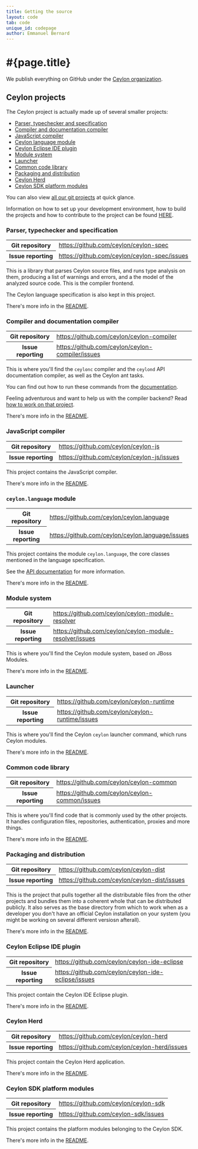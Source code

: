```yaml
---
title: Getting the source
layout: code
tab: code
unique_id: codepage
author: Emmanuel Bernard
---
```

# #{page.title}

We publish everything on GitHub under the [Ceylon organization](https://ceylon.github.com).

## Ceylon projects

The Ceylon project is actually made up of several smaller projects:

- [Parser, typechecker and specification](#parser_typechecker_and_specification)
- [Compiler and documentation compiler](#compiler_and_documentation_compiler)
- [JavaScript compiler](#javascript_compiler)
- [Ceylon language module](#ceylonlanguage_module)
- [Ceylon Eclipse IDE plugin](#ceylon_eclipse_ide_plugin)
- [Module system](#module_system)
- [Launcher](#launcher)
- [Common code library](#common_code_library)
- [Packaging and distribution](#packaging_and_distribution)
- [Ceylon Herd](#ceylon_herd)
- [Ceylon SDK platform modules](#ceylon_sdk_platform_modules)

You can also view [all our git projects](http://ceylon.github.com) at quick glance.

Information on how to set up your development environment, how to build the projects and how to contribute to the project can be found [HERE](/code/contribute).

### Parser, typechecker and specification

<table>
 <tr><th>Git repository</th><td><a href="https://github.com/ceylon/ceylon-spec">https://github.com/ceylon/ceylon-spec</a></td></tr>
 <tr><th>Issue reporting</th><td><a href="https://github.com/ceylon/ceylon-spec/issues">https://github.com/ceylon/ceylon-spec/issues</a></td></tr>
</table>

This is a library that parses Ceylon source files, and runs type analysis on them, 
producing a list of warnings and errors, and a the model of the analyzed source
code. This is the compiler frontend.

The Ceylon language specification is also kept in this project.

There's more info in the [README](https://github.com/ceylon/ceylon-spec/blob/master/README.md).

### Compiler and documentation compiler

<table>
 <tr><th>Git repository</th><td><a href="https://github.com/ceylon/ceylon-compiler">https://github.com/ceylon/ceylon-compiler</a></td></tr>
 <tr><th>Issue reporting</th><td><a href="https://github.com/ceylon/ceylon-compiler/issues">https://github.com/ceylon/ceylon-compiler/issues</a></td></tr>
</table>

This is where you'll find the `ceylonc` compiler and the `ceylond` API documentation compiler,
as well as the Ceylon ant tasks.

You can find out how to run these commands from the [documentation](#{site.urls.spec_current}#tools).

Feeling adventurous and want to help us with the compiler backend? Read [how to work on that project](/code/contribute).

There's more info in the [README](https://github.com/ceylon/ceylon-compiler/blob/master/README.md).

### JavaScript compiler

<table>
 <tr><th>Git repository</th><td><a href="https://github.com/ceylon/ceylon-js">https://github.com/ceylon/ceylon-js</a></td></tr>
 <tr><th>Issue reporting</th><td><a href="https://github.com/ceylon/ceylon-js/issues">https://github.com/ceylon/ceylon-js/issues</a></td></tr>
</table>

This project contains the JavaScript compiler.

There's more info in the [README](https://github.com/ceylon/ceylon-js/blob/master/README.md).

### `ceylon.language` module

<table>
 <tr><th>Git repository</th><td><a href="https://github.com/ceylon/ceylon.language">https://github.com/ceylon/ceylon.language</a></td></tr>
 <tr><th>Issue reporting</th><td><a href="https://github.com/ceylon/ceylon.language/issues">https://github.com/ceylon/ceylon.language/issues</a></td></tr>
</table>

This project contains the module `ceylon.language`, the core classes 
mentioned in the language specification.

See the [API documentation](#{site.urls.apidoc_current}/ceylon/language/) for more information.

There's more info in the [README](https://github.com/ceylon/ceylon.language/blob/master/README.md).

### Module system

<table>
 <tr><th>Git repository</th><td><a href="https://github.com/ceylon/ceylon-module-resolver">https://github.com/ceylon/ceylon-module-resolver</a></td></tr>
 <tr><th>Issue reporting</th><td><a href="https://github.com/ceylon/ceylon-module-resolver/issues">https://github.com/ceylon/ceylon-module-resolver/issues</a></td></tr>
</table>

This is where you'll find the Ceylon module system, based on JBoss Modules.

There's more info in the [README](https://github.com/ceylon/ceylon-module-resolver/blob/master/README.md).

### Launcher

<table>
 <tr><th>Git repository</th><td><a href="https://github.com/ceylon/ceylon-runtime">https://github.com/ceylon/ceylon-runtime</a></td></tr>
 <tr><th>Issue reporting</th><td><a href="https://github.com/ceylon/ceylon-runtime/issues">https://github.com/ceylon/ceylon-runtime/issues</a></td></tr>
</table>

This is where you'll find the Ceylon `ceylon` launcher command, which runs Ceylon modules.

There's more info in the [README](https://github.com/ceylon/ceylon-runtime/blob/master/README).

### Common code library

<table>
 <tr><th>Git repository</th><td><a href="https://github.com/ceylon/ceylon-common">https://github.com/ceylon/ceylon-common</a></td></tr>
 <tr><th>Issue reporting</th><td><a href="https://github.com/ceylon/ceylon-common/issues">https://github.com/ceylon/ceylon-common/issues</a></td></tr>
</table>

This is where you'll find code that is commonly used by the other projects. It handles configuration files, repositories, authentication, proxies and more things.

There's more info in the [README](https://github.com/ceylon/ceylon-common/blob/master/README).

### Packaging and distribution

<table>
 <tr><th>Git repository</th><td><a href="https://github.com/ceylon/ceylon-dist">https://github.com/ceylon/ceylon-dist</a></td></tr>
 <tr><th>Issue reporting</th><td><a href="https://github.com/ceylon/ceylon-dist/issues">https://github.com/ceylon/ceylon-dist/issues</a></td></tr>
</table>

This is the project that pulls together all the distributable files from the other projects and bundles them into a coherent whole
that can be distributed publicly. It also serves as the base directory from which to work when as a developer you don't have an
official Ceylon installation on your system (you might be working on several different versiosn afterall).

There's more info in the [README](https://github.com/ceylon/ceylon-dist/blob/master/README).

### Ceylon Eclipse IDE plugin

<table>
 <tr><th>Git repository</th><td><a href="https://github.com/ceylon/ceylon-ide-eclipse">https://github.com/ceylon/ceylon-ide-eclipse</a></td></tr>
 <tr><th>Issue reporting</th><td><a href="https://github.com/ceylon/ceylon-ide-eclipse/issues">https://github.com/ceylon/ceylon-ide-eclipse/issues</a></td></tr>
</table>

This project contain the Ceylon IDE Eclipse plugin.

There's more info in the [README](https://github.com/ceylon/ceylon-ide-eclipse/blob/master/README.md).

### Ceylon Herd

<table>
 <tr><th>Git repository</th><td><a href="https://github.com/ceylon/ceylon-herd">https://github.com/ceylon/ceylon-herd</a></td></tr>
 <tr><th>Issue reporting</th><td><a href="https://github.com/ceylon/ceylon-herd/issues">https://github.com/ceylon/ceylon-herd/issues</a></td></tr>
</table>

This project contain the Ceylon Herd application.

There's more info in the [README](https://github.com/ceylon/ceylon-herd/blob/master/README.md).

### Ceylon SDK platform modules

<table>
 <tr><th>Git repository</th><td><a href="https://github.com/ceylon/ceylon-sdk">https://github.com/ceylon/ceylon-sdk</a></td></tr>
 <tr><th>Issue reporting</th><td><a href="https://github.com/ceylon/ceylon-sdk/issues">https://github.com/ceylon-sdk/issues</a></td></tr>
</table>

This project contains the platform modules belonging to the Ceylon SDK.

There's more info in the [README](https://github.com/ceylon/ceylon-sdk/blob/master/README.md).
